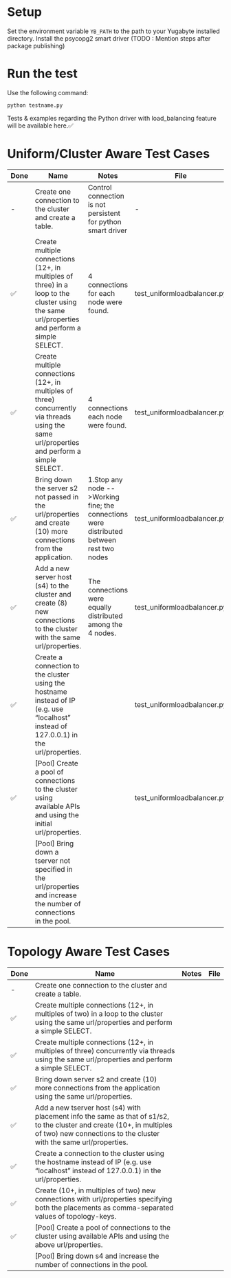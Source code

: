 # Setup

Set the environment variable `YB_PATH` to the path to your Yugabyte installed directory.
Install the psycopg2 smart driver (TODO : Mention steps after package publishing)

# Run the test
Use the following command:
```
python testname.py
```

Tests & examples regarding the Python driver with load_balancing feature will be available here.✅

# Uniform/Cluster Aware Test Cases
|Done|Name|Notes|File|
| - | - | - | - |
|-| Create one connection to the cluster and create a table. | Control connection is not persistent for python smart driver| - |
|✅| Create multiple connections (12+, in multiples of three) in a loop to the cluster using the same url/properties and perform a simple SELECT. | 4 connections for each node were found. |  test_uniformloadbalancer.py |
|✅| Create multiple connections (12+, in multiples of three) concurrently via threads using the same url/properties and perform a simple SELECT. | 4 connections each node were found. |  test_uniformloadbalancer.py |
|✅| Bring down the server s2 not passed in the url/properties and create (10) more connections from the application.                             | 1.Stop any node                                 -->Working fine; the connections were distributed between rest two nodes | test_uniformloadbalancer.py |
|✅| Add a new server host (s4) to the cluster and create (8) new connections to the cluster with the same url/properties.                        |  The connections were equally distributed among the 4 nodes. |  test_uniformloadbalancer.py |
|✅| Create a connection to the cluster using the hostname instead of IP (e.g. use “localhost” instead of 127.0.0.1) in the url/properties.       |  | test_uniformloadbalancer.py |
|✅| [Pool] Create a pool of connections to the cluster using available APIs and using the initial url/properties.                                | |test_uniformloadbalancer.py |
|| [Pool] Bring down a tserver not specified in the url/properties and increase the number of connections in the pool.                          | | |


# Topology Aware Test Cases
|Done|Name|Notes|File|
| - | - | - | - |
|-| Create one connection to the cluster and create a table.| | |
|✅| Create multiple connections (12+, in multiples of two) in a loop to the cluster using the same url/properties and perform a simple SELECT.   | | |
|✅| Create multiple connections (12+, in multiples of three) concurrently via threads using the same url/properties and perform a simple SELECT. | | |
|✅| Bring down server s2 and create (10) more connections from the application using the same url/properties.                                    | | |
|✅| Add a new tserver host (s4) with placement info the same as that of s1/s2, to the cluster and create (10+, in multiples of two) new connections to the cluster with the same url/properties.  | | |
|✅| Create a connection to the cluster using the hostname instead of IP (e.g. use “localhost” instead of 127.0.0.1) in the url/properties.       | | |
|✅| Create (10+, in multiples of two) new connections with url/properties specifying both the placements as comma-separated values of topology-keys.| | |
|✅| [Pool] Create a pool of connections to the cluster using available APIs and using the above url/properties.                                  | | |
|| [Pool] Bring down s4 and increase the number of connections in the pool.                                                                     | | |


